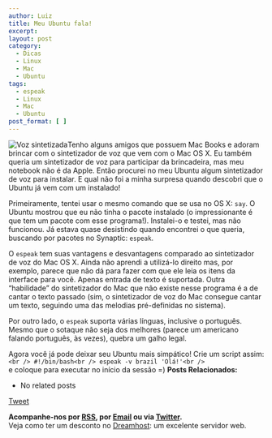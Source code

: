 ```yaml
---
author: Luiz
title: Meu Ubuntu fala!
excerpt:
layout: post
category:
  - Dicas
  - Linux
  - Mac
  - Ubuntu
tags:
  - espeak
  - Linux
  - Mac
  - Ubuntu
post_format: [ ]
---
```

![Voz sintetizada][1]Tenho alguns amigos que possuem Mac Books e adoram brincar com o sintetizador de voz que vem com o Mac OS X. Eu também queria um sintetizador de voz para participar da brincadeira, mas meu notebook não é da Apple. Então procurei no meu Ubuntu algum sintetizador de voz para instalar. E qual não foi a minha surpresa quando descobri que o Ubuntu já vem com um instalado!



Primeiramente, tentei usar o mesmo comando que se usa no OS X: `say`. O Ubuntu mostrou que eu não tinha o pacote instalado (o impressionante é que tem um pacote com esse programa!). Instalei-o e testei, mas não funcionou. Já estava quase desistindo quando encontrei o que queria, buscando por pacotes no Synaptic: `espeak`.

O `espeak` tem suas vantagens e desvantagens comparado ao sintetizador de voz do Mac OS X. Ainda não aprendi a utilizá-lo direito mas, por exemplo, parece que não dá para fazer com que ele leia os itens da interface para você. Apenas entrada de texto é suportada. Outra “habilidade” do sintetizador do Mac que não existe nesse programa é a de cantar o texto passado (sim, o sintetizador de voz do Mac consegue cantar um texto, seguindo uma das melodias pré-definidas no sistema).

Por outro lado, o `espeak` suporta várias línguas, inclusive o português. Mesmo que o sotaque não seja dos melhores (parece um americano falando português, às vezes), quebra um galho legal.

Agora você já pode deixar seu Ubuntu mais simpático! Crie um script assim:  
`<br />
#!/bin/bash<br />
espeak -v brazil 'Olá!'<br />
`  
e coloque para executar no início da sessão =) 
**Posts Relacionados:** 
*   No related posts



[Tweet][2] 





**Acompanhe-nos por [ RSS][3], por [Email][4] ou via [Twitter][5].**  
Veja como ter um desconto no [Dreamhost][6]: um excelente servidor web.

 [1]: http://vidageek.net/wp-content/uploads/2008/08/sintvoz.jpg "Voz sintetizada"
 [2]: https://twitter.com/share
 [3]: http://feeds.feedburner.com/VidaGeek
 [4]: http://feedburner.google.com/fb/a/mailverify?uri=VidaGeek&loc=pt_BR
 [5]: http://twitter.com/blogvidageek
 [6]: http://vidageek.net/dreamhost/
